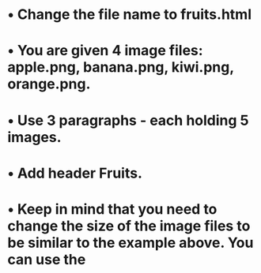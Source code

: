 
# •	Change the file name to fruits.html
# •	You are given 4 image files: apple.png, banana.png, kiwi.png, orange.png.
# •	Use 3 paragraphs - each holding 5 images.
# •	Add header Fruits.
# •	Keep in mind that you need to change the size of the image files to be similar to the example above. You can use the <style> tag.

![image](https://github.com/svetlanasieber/Software-Engineering--Path-SoftUni/assets/135451084/b615d079-9134-4c85-ac28-2cad2f443aae)
